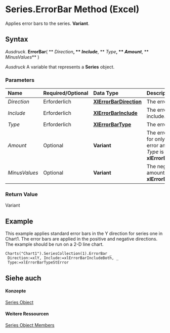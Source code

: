 
# Series.ErrorBar Method (Excel)

Applies error bars to the series.  **Variant**.


## Syntax

 _Ausdruck_. **ErrorBar**( ** _Direction_**, ** _Include_**, ** _Type_**, ** _Amount_**, ** _MinusValues_** )

 _Ausdruck_ A variable that represents a **Series** object.


### Parameters



|**Name**|**Required/Optional**|**Data Type**|**Description**|
|:-----|:-----|:-----|:-----|
| _Direction_|Erforderlich|**[XlErrorBarDirection](843da2a6-04e7-4029-db90-52eaeda93cfa.md)**|The error bar direction.|
| _Include_|Erforderlich|**[XlErrorBarInclude](dc21fd99-26ce-c440-313c-e87fe98cec17.md)**|The error bar parts to include.|
| _Type_|Erforderlich|**[XlErrorBarType](2ba8cd56-da8c-6227-8a31-3b9bae748d53.md)**|The error bar type.|
| _Amount_|Optional|**Variant**|The error amount. Used for only the positive error amount when  _Type_ is **xlErrorBarTypeCustom**.|
| _MinusValues_|Optional|**Variant**|The negative error amount when  _Type_ is **xlErrorBarTypeCustom**.|

### Return Value

Variant


## Example

This example applies standard error bars in the Y direction for series one in Chart1. The error bars are applied in the positive and negative directions. The example should be run on a 2-D line chart.


```
Charts("Chart1").SeriesCollection(1).ErrorBar _ 
 Direction:=xlY, Include:=xlErrorBarIncludeBoth, _ 
 Type:=xlErrorBarTypeStError
```


## Siehe auch


#### Konzepte


[Series Object](c7d34b32-8172-f7a0-0a17-f01d44246b64.md)
#### Weitere Ressourcen


[Series Object Members](http://msdn.microsoft.com/library/eeab4f69-b436-9de7-5d4a-0a5c63f2dfce%28Office.15%29.aspx)